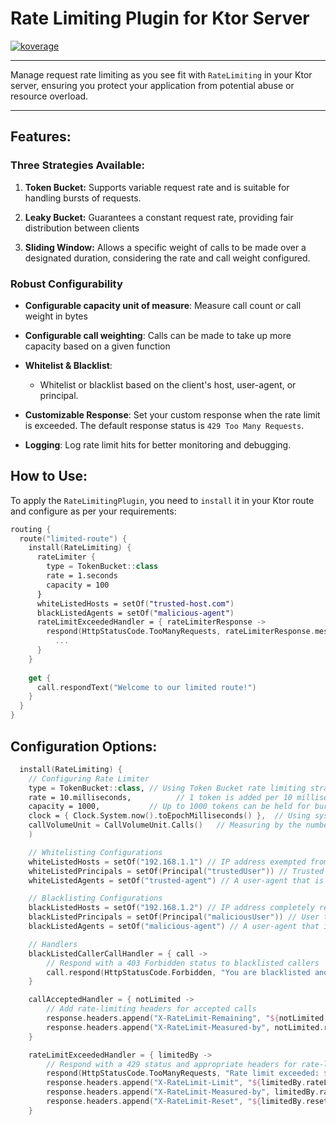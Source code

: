 # Rate Limiting Plugin for Ktor Server

<a href="file:/Users/ido/IdeaProjects/flax-ktor-plugins/ktor-server-rate-limiting/build/reports/kover/html/index.html">![koverage](https://img.shields.io/badge/94.24-green?logo=kotlin&label=koverage&style=flat)</a>

---

Manage request rate limiting as you see fit with `RateLimiting` in your Ktor server, ensuring you protect your
application from potential abuse or resource overload.

---

## Features:

### Three Strategies Available:

1) **Token Bucket:** Supports variable request rate and is suitable for handling bursts of requests.

2) **Leaky Bucket:** Guarantees a constant request rate, providing fair distribution between clients

3) **Sliding Window:** Allows a specific weight of calls to be made over a designated duration, considering the rate and
   call weight configured.

### Robust Configurability

- **Configurable capacity unit of measure**: Measure call count or call weight in bytes
- **Configurable call weighting**: Calls can be made to take up more capacity based on a given function

- **Whitelist & Blacklist**:
    - Whitelist or blacklist based on the client's host, user-agent, or principal.

- **Customizable Response**: Set your custom response when the rate limit is exceeded. The default response status is
  `429 Too Many Requests`.

- **Logging**: Log rate limit hits for better monitoring and debugging.

## How to Use:

To apply the `RateLimitingPlugin`, you need to `install` it in your Ktor route and configure as per your requirements:

```kotlin
routing {
  route("limited-route") {
    install(RateLimiting) {
      rateLimiter {
        type = TokenBucket::class
        rate = 1.seconds
        capacity = 100
      }
      whiteListedHosts = setOf("trusted-host.com")
      blackListedAgents = setOf("malicious-agent")
      rateLimitExceededHandler = { rateLimiterResponse ->
        respond(HttpStatusCode.TooManyRequests, rateLimiterResponse.message)
          ...
      }
    }
    
    get {
      call.respondText("Welcome to our limited route!")
    }
  }
}

```

## Configuration Options:

```kotlin
  install(RateLimiting) {
    // Configuring Rate Limiter
    type = TokenBucket::class, // Using Token Bucket rate limiting strategy
    rate = 10.milliseconds,          // 1 token is added per 10 milliseconds
    capacity = 1000,           // Up to 1000 tokens can be held for bursty traffic
    clock = { Clock.System.now().toEpochMilliseconds() },  // Using system time
    callVolumeUnit = CallVolumeUnit.Calls()   // Measuring by the number of API calls
    )

    // Whitelisting Configurations
    whiteListedHosts = setOf("192.168.1.1") // IP address exempted from rate limiting
    whiteListedPrincipals = setOf(Principal("trustedUser")) // Trusted user with unrestricted access
    whiteListedAgents = setOf("trusted-agent") // A user-agent that is allowed unrestricted access

    // Blacklisting Configurations
    blackListedHosts = setOf("192.168.1.2") // IP address completely restricted from API access
    blackListedPrincipals = setOf(Principal("maliciousUser")) // User that is denied access to the API
    blackListedAgents = setOf("malicious-agent") // A user-agent that is blocked from making API calls

    // Handlers
    blackListedCallerCallHandler = { call ->
        // Respond with a 403 Forbidden status to blacklisted callers
        call.respond(HttpStatusCode.Forbidden, "You are blacklisted and cannot access the API.")
    }

    callAcceptedHandler = { notLimited ->
        // Add rate-limiting headers for accepted calls
        response.headers.append("X-RateLimit-Remaining", "${notLimited.remaining}")
        response.headers.append("X-RateLimit-Measured-by", notLimited.rateLimiter.callVolumeUnit.name)
    }

    rateLimitExceededHandler = { limitedBy ->
        // Respond with a 429 status and appropriate headers for rate-limited callers
        respond(HttpStatusCode.TooManyRequests, "Rate limit exceeded: ${limitedBy.message}")
        response.headers.append("X-RateLimit-Limit", "${limitedBy.rateLimiter.capacity}")
        response.headers.append("X-RateLimit-Measured-by", limitedBy.rateLimiter.callVolumeUnit.name)
        response.headers.append("X-RateLimit-Reset", "${limitedBy.resetIn.inWholeMilliseconds}")
    }

```
